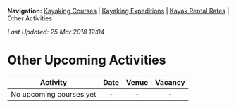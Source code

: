 **Navigation:** [Kayaking Courses](index) &#124; [Kayaking Expeditions](expedition) &#124; [Kayak Rental Rates](rental) &#124; Other Activities

_Last Updated: 25 Mar 2018 12:04_
# Other Upcoming Activities

Activity | Date | Venue | Vacancy
:---:|:---:|:---:|:---:
No upcoming courses yet|-|-|-

